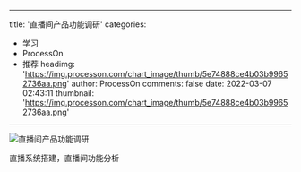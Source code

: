 
---
title: '直播间产品功能调研'
categories: 
 - 学习
 - ProcessOn
 - 推荐
headimg: 'https://img.processon.com/chart_image/thumb/5e74888ce4b03b99652736aa.png'
author: ProcessOn
comments: false
date: 2022-03-07 02:43:11
thumbnail: 'https://img.processon.com/chart_image/thumb/5e74888ce4b03b99652736aa.png'
---

<div>   
<img class="thumb" alt="直播间产品功能调研" src="https://img.processon.com/chart_image/thumb/5e74888ce4b03b99652736aa.png" referrerpolicy="no-referrer">
<p>直播系统搭建，直播间功能分析</p>  
</div>
            